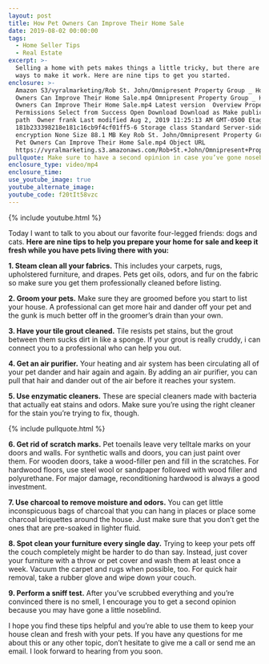 ```yaml
---
layout: post
title: How Pet Owners Can Improve Their Home Sale
date: 2019-08-02 00:00:00
tags:
  - Home Seller Tips
  - Real Estate
excerpt: >-
  Selling a home with pets makes things a little tricky, but there are plenty of
  ways to make it work. Here are nine tips to get you started.
enclosure: >-
  Amazon S3/vyralmarketing/Rob St. John/Omnipresent Property Group _ How Pet
  Owners Can Improve Their Home Sale.mp4 Omnipresent Property Group _ How Pet
  Owners Can Improve Their Home Sale.mp4 Latest version  Overview Properties
  Permissions Select from Success Open Download Download as Make public Copy
  path  Owner frank Last modified Aug 2, 2019 11:25:13 AM GMT-0500 Etag
  181b233398218e181c16cb9f4cf01ff5-6 Storage class Standard Server-side
  encryption None Size 88.1 MB Key Rob St. John/Omnipresent Property Group _ How
  Pet Owners Can Improve Their Home Sale.mp4 Object URL
  https://vyralmarketing.s3.amazonaws.com/Rob+St.+John/Omnipresent+Property+Group+_+How+Pet+Owners+Can+Improve+Their+Home+Sale.mp4
pullquote: Make sure to have a second opinion in case you’ve gone noseblind.
enclosure_type: video/mp4
enclosure_time:
use_youtube_image: true
youtube_alternate_image:
youtube_code: f20tIt58vzc
---
```


{% include youtube.html %}

Today I want to talk to you about our favorite four-legged friends: dogs and cats. **Here are nine tips to help you prepare your home for sale and keep it fresh while you have pets living there with you:**

**1\. Steam clean all your fabrics.** This includes your carpets, rugs, upholstered furniture, and drapes. Pets get oils, odors, and fur on the fabric so make sure you get them professionally cleaned before listing.

**2\. Groom your pets.** Make sure they are groomed before you start to list your house. A professional can get more hair and dander off your pet and the gunk is much better off in the groomer’s drain than your own.&nbsp;

**3\. Have your tile grout cleaned.** Tile resists pet stains, but the grout between them sucks dirt in like a sponge. If your grout is really cruddy, i can connect you to a professional who can help you out.

**4\. Get an air purifier.** Your heating and air system has been circulating all of your pet dander and hair again and again. By adding an air purifier, you can pull that hair and dander out of the air before it reaches your system.

**5\. Use enzymatic cleaners.** These are special cleaners made with bacteria that actually eat stains and odors. Make sure you’re using the right cleaner for the stain you’re trying to fix, though.

{% include pullquote.html %}

**6\. Get rid of scratch marks.** Pet toenails leave very telltale marks on your doors and walls. For synthetic walls and doors, you can just paint over them. For wooden doors, take a wood-filler pen and fill in the scratches. For hardwood floors, use steel wool or sandpaper followed with wood filler and polyurethane. For major damage, reconditioning hardwood is always a good investment.

**7\. Use charcoal to remove moisture and odors.** You can get little inconspicuous bags of charcoal that you can hang in places or place some charcoal briquettes around the house. Just make sure that you don’t get the ones that are pre-soaked in lighter fluid.

**8\. Spot clean your furniture every single day.** Trying to keep your pets off the couch completely might be harder to do than say. Instead, just cover your furniture with a throw or pet cover and wash them at least once a week. Vacuum the carpet and rugs when possible, too. For quick hair removal, take a rubber glove and wipe down your couch.

**9\. Perform a sniff test.** After you’ve scrubbed everything and you’re convinced there is no smell, I encourage you to get a second opinion because you may have gone a little noseblind.&nbsp;

I hope you find these tips helpful and you’re able to use them to keep your house clean and fresh with your pets. If you have any questions for me about this or any other topic, don’t hesitate to give me a call or send me an email. I look forward to hearing from you soon.<br>&nbsp;